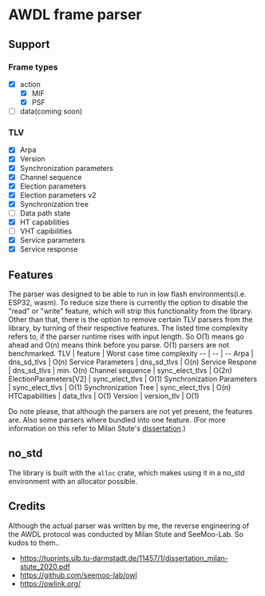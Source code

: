 # AWDL frame parser
## Support
### Frame types
* [x] action
    * [x] MIF
    * [x] PSF
* [ ] data(coming soon)
### TLV 
* [x] Arpa
* [x] Version
* [x] Synchronization parameters
* [x] Channel sequence
* [x] Election parameters
* [x] Election parameters v2
* [x] Synchronization tree
* [ ] Data path state
* [x] HT capabilities
* [ ] VHT capibilities
* [x] Service parameters
* [x] Service response
## Features
The parser was designed to be able to run in low flash environments(i.e. ESP32, wasm).
To reduce size there is currently the option to disable the "read" or "write" feature, which will strip this functionality from the library. Other than that, there is the option to remove certain TLV parsers from the library, by turning of their respective features.
The listed time complexity refers to, if the parser runtime rises with input length. So O(1) means go ahead and O(n) means think before you parse. O(1) parsers are not benchmarked.
TLV | feature | Worst case time complexity
-- | -- | --
Arpa | dns_sd_tlvs | O(n)
Service Parameters | dns_sd_tlvs | O(n)
Service Respone | dns_sd_tlvs | min. O(n)
Channel sequence | sync_elect_tlvs | O(2n)
ElectionParameters\[V2\] | sync_elect_tlvs | O(1)
Synchronization Parameters | sync_elect_tlvs | O(1)
Synchronization Tree | sync_elect_tlvs | O(n)
HTCapabilities | data_tlvs | O(1)
Version | version_tlv | O(1)

Do note please, that although the parsers are not yet present, the features are. Also some parsers where bundled into one feature. (For more information on this refer to Milan Stute's [dissertation](https://tuprints.ulb.tu-darmstadt.de/11457/1/dissertation_milan-stute_2020.pdf#table.caption.42).)
## no_std
The library is built with the `alloc` crate, which makes using it in a no_std environment with an allocator possible.
## Credits
Although the actual parser was written by me, the reverse engineering of the AWDL protocol was conducted by Milan Stute and SeeMoo-Lab. So kudos to them..
- https://tuprints.ulb.tu-darmstadt.de/11457/1/dissertation_milan-stute_2020.pdf
- https://github.com/seemoo-lab/owl
- https://owlink.org/
